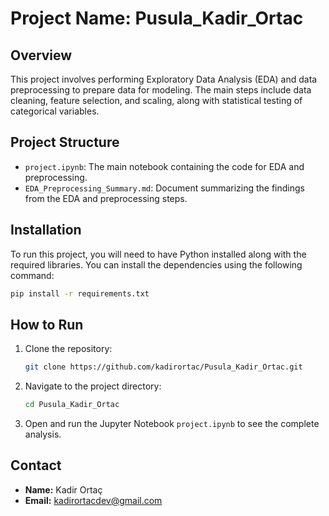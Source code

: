 
# Project Name: Pusula_Kadir_Ortac

## Overview
This project involves performing Exploratory Data Analysis (EDA) and data preprocessing to prepare data for modeling. The main steps include data cleaning, feature selection, and scaling, along with statistical testing of categorical variables.

## Project Structure
- `project.ipynb`: The main notebook containing the code for EDA and preprocessing.
- `EDA_Preprocessing_Summary.md`: Document summarizing the findings from the EDA and preprocessing steps.

## Installation
To run this project, you will need to have Python installed along with the required libraries. You can install the dependencies using the following command:

```bash
pip install -r requirements.txt
```

## How to Run
1. Clone the repository:
   ```bash
   git clone https://github.com/kadirortac/Pusula_Kadir_Ortac.git
   ```
2. Navigate to the project directory:
   ```bash
   cd Pusula_Kadir_Ortac
   ```
3. Open and run the Jupyter Notebook `project.ipynb` to see the complete analysis.

## Contact
- **Name:** Kadir Ortaç
- **Email:** kadirortacdev@gmail.com


